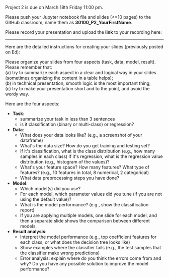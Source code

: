 Project 2 is due on March 18th Friday 11:00 pm.

Please push your Jupyter notebook file and slides (<=10 pages) to the GitHub classroom, name them as **30100_P2_YourFirstName**.

Please record your presentation and upload the **link** to your recording here: 

---


Here are the detailed instructions for creating your slides (previously posted on Ed):

Please organize your slides from four aspects (task, data, model, result). Please remember that: <br>
(a) try to summarize each aspect in a clear and logical way in your slides (sometimes organizing the content in a table helps); <br>
(b) in technical presentation, smooth logic is the most important thing; <br>
(c) try to make your presentation short and to the point, and avoid the wordy way. <br>

Here are the four aspects:
- **Task**:
	- summarize your task in less than 3 sentences
	- is it classification (binary or multi-class) or regression?
- **Data**:
	- What does your data looks like? (e.g., a screenshot of your dataframe)
	- What's the data size? How do you get training and testing set?
	- If it's classification, what is the class distribution (e.g., how many samples in each class) If it's regression, what is the regression value distribution (e.g., histogram of the values)?
	- What's your feature space? How many features? What type of features? (e.g., 10 features in total, 8 numerical, 2 categorical)
	- What data preprocessing steps you have done?
- **Model**:
	- Which model(s) did you use?
	- For each model, which parameter values did you tune (if you are not using the default value)?
	- What is the model performance? (e.g., show the classification report)
	- If you are applying multiple models, one slide for each model, and then a separate slide shows the comparison between different models.
- **Result analysis**:
	- Interpret the model performance (e.g., top coefficient features for each class, or what does the decision tree looks like)
	- Show examples where the classifier fails (e.g., the test samples that the classifier make wrong predictions)
	- Error analysis: explain where do you think the errors come from and why? Do you have any possible solution to improve the model performance?
